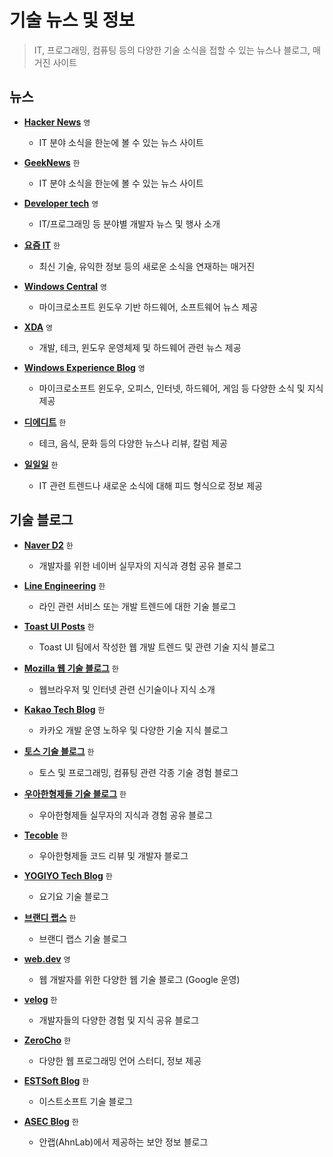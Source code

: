 # 기술 뉴스 및 정보

> IT, 프로그래밍, 컴퓨팅 등의 다양한 기술 소식을 접할 수 있는 뉴스나 블로그, 매거진 사이트

## 뉴스

- **[Hacker News](https://news.ycombinator.com)** `영`

  - IT 분야 소식을 한눈에 볼 수 있는 뉴스 사이트

- **[GeekNews](https://news.hada.io)** `한`

  - IT 분야 소식을 한눈에 볼 수 있는 뉴스 사이트

- **[Developer tech](https://www.developer-tech.com)** `영`

  - IT/프로그래밍 등 분야별 개발자 뉴스 및 행사 소개

- **[요즘 IT](https://yozm.wishket.com/magazine)** `한`

  - 최신 기술, 유익한 정보 등의 새로운 소식을 연재하는 매거진

- **[Windows Central](https://www.windowscentral.com)** `영`

  - 마이크로소프트 윈도우 기반 하드웨어, 소프트웨어 뉴스 제공

- **[XDA](https://www.xda-developers.com)** `영`

  - 개발, 테크, 윈도우 운영체제 및 하드웨어 관련 뉴스 제공

- **[Windows Experience Blog](https://blogs.windows.com/windowsexperience)** `영`

  - 마이크로소프트 윈도우, 오피스, 인터넷, 하드웨어, 게임 등 다양한 소식 및 지식 제공

- **[디에디트](https://the-edit.co.kr)** `한`

  - 테크, 음식, 문화 등의 다양한 뉴스나 리뷰, 칼럼 제공

- **[일일일](https://oneoneone.kr)** `한`

  - IT 관련 트렌드나 새로운 소식에 대해 피드 형식으로 정보 제공

## 기술 블로그

- **[Naver D2](https://d2.naver.com)** `한`

  - 개발자를 위한 네이버 실무자의 지식과 경험 공유 블로그

- **[Line Engineering](https://engineering.linecorp.com)** `한`

  - 라인 관련 서비스 또는 개발 트렌드에 대한 기술 블로그

- **[Toast UI Posts](https://ui.toast.com/posts/ko)** `한`

  - Toast UI 팀에서 작성한 웹 개발 트렌드 및 관련 기술 지식 블로그

- **[Mozilla 웹 기술 블로그](https://hacks.mozilla.or.kr)** `한`

  - 웹브라우저 및 인터넷 관련 신기술이나 지식 소개

- **[Kakao Tech Blog](https://tech.kakao.com/blog)** `한`

  - 카카오 개발 운영 노하우 및 다양한 기술 지식 블로그

- **[토스 기술 블로그](https://toss.tech)** `한`

  - 토스 및 프로그래밍, 컴퓨팅 관련 각종 기술 경험 블로그

- **[우아한형제들 기술 블로그](https://techblog.woowahan.com)** `한`

  - 우아한형제들 실무자의 지식과 경험 공유 블로그

- **[Tecoble](https://tecoble.techcourse.co.kr)** `한`

  - 우아한형제들 코드 리뷰 및 개발자 블로그

- **[YOGIYO Tech Blog](https://techblog.yogiyo.co.kr)** `한`

  - 요기요 기술 블로그

- **[브랜디 랩스](https://labs.brandi.co.kr)** `한`

  - 브랜디 랩스 기술 블로그

- **[web.dev](https://web.dev)** `영`

  - 웹 개발자를 위한 다양한 웹 기술 블로그 (Google 운영)

- **[velog](https://velog.io)** `한`

  - 개발자들의 다양한 경험 및 지식 공유 블로그

- **[ZeroCho](https://www.zerocho.com)** `한`

  - 다양한 웹 프로그래밍 언어 스터디, 정보 제공

- **[ESTSoft Blog](https://blog.est.ai)** `한`

  - 이스트소프트 기술 블로그

- **[ASEC Blog](https://asec.ahnlab.com/ko)** `한`

  - 안랩(AhnLab)에서 제공하는 보안 정보 블로그
